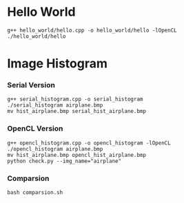 # Hello World
	g++ hello_world/hello.cpp -o hello_world/hello -lOpenCL
	./hello_world/hello
# Image Histogram
### Serial Version
	g++ serial_histogram.cpp -o serial_histogram
	./serial_histogram airplane.bmp
	mv hist_airplane.bmp serial_hist_airplane.bmp
### OpenCL Version
	g++ opencl_histogram.cpp -o opencl_histogram -lOpenCL
	./opencl_histogram airplane.bmp
	mv hist_airplane.bmp opencl_hist_airplane.bmp
	python check.py --img_name="airplane"

### Comparsion
	bash comparsion.sh
	
